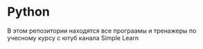 # Python
В этом репозитории находятся все програамы и тренажеры по учесному курсу с ютуб канала Simple Learn
